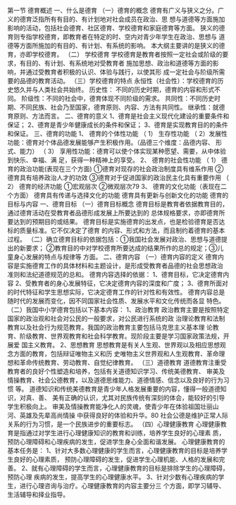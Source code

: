 第一节 德育概述
一、什么是德育
（一）德育的概念
德育有广义与狭义之分。广义的德育泛指所有有目的、有计划地对社会成员在政治、思
想与道德等方面施加影响的活动，包括社会德育、社区德育、学校德育和家庭德育等方面。
狭义的德育则专指学校德育，即教育者在特定的时、空内对青少年学生在政治、思想与
道德等方面所施加的有目的、有计划、有系统的影响。
本大纲主要讲的是狭义的德育，亦即学校德育。
（二） 学校德育
学校德育是教育者按照一定社会或阶级的要求，有目的、有计划、有系统地对受教育者
施加思想、政治和道德等方面的影响，并通过受教育者积极的认识、体验与践行，以使其形
成一定社会与阶级所需要的品德的教育活动。
（三）学校德育的特点
永恒性（社会性）：学校德育的历史悠久并与人类社会共始终。
历史性： 不同的历史时期，德育的内容和形式不同。
阶级性：不同的社会中，德育体现不同阶级的需求。
共同性：不同历史时期、不同民族、社会乃至国家，德育原则、内容、方法有共同性。
继承性：就德育原则、方法而言。
二、德育的意义
1、德育是社会主义现代化建设的重要条件和保证；
2、德育是青少年健康成长的条件和保证；
3、德育是实现教育目的的条件和保证。
三、德育的功能
1、 德育的个体性功能
（ 1） 生存性功能
（ 2）发展性功能：德育对个体品德发展能够产生积极作用。（品德三个维度：品德内容、
形式、能力）
（ 3） 享用性功能：德育可以使个体实现某种愿望、需要，从中体验到快乐、幸福、满
足，获得一种精神上的享受。
2、 德育的社会性功能
（ 1） 德育的政治功能(表现在三个方面)
①德育对现存的社会政治制度具有维系作用
②德育具有培养政治人才的功效
③德育对于促进国家的政治民主化具有重要作用
（ 2） 德育的经济功能
①宏观层次
②微观层次79
3、 德育的文化功能（表现在二个方面）
德育具有传递与选择文化的功能
德育具有更新与创新文化的功能
德育的目标与内容
一、德育目标
（一）德育目标概念
德育目标是教育者依据教育目的，通过德育活动在受教育者品德形成发展上所要达到的
总体规格要求，亦即德育所要达到的预期目的或结果。
德育目标是实施德育的出发点，也是检验德育是否达标的质量标准。它不仅决定了德育
的内容、形式和方法，而且制约着德育的基本过程。
（二）确立德育目标的依据包括：①我国社会发展对政治、思想与道德提出的新要求；
②教育目的中对学校德育所要达成的结果所作的总的规定；③儿童身心发展的特点与规律等
方面。
二、德育内容
（一）德育内容的定义
德育内容是实施德育工作的具体材料和主题设计，是形成受教育者品德的社会思想政治
准则和法纪道德规范的总和。
德育内容选择的依据：
1、德育目标，它决定德育内容
2、受教育者的身心发展特征，它决定德育内容的深度和广度；
3、德育所面对的时代特征和学生思想实际，它决定德育工作的针对性和有效性。
德育内容总是随时代的发展而变化，因不同国家社会性质、发展水平和文化传统而各显
特色。
（二）我国中小学德育包括以下基本内容：
1、政治教育
政治教育主要是按照特定国家的政治观和社会对公民的一般要求，对公民进行系统的政
治理论教育和法制教育以及社会行为规范教育。我国的政治教育主要包括马克思主义基本理
论教育、阶级教育、世界观教育和社会科学教育。现阶段主要是学习国家政策法规，开展爱
国主义教育。
2、思想教育
思想教育是有关人生观、世界观以及相应思想观念方面的教育，包括辩证唯物主义和历
史唯物主义世界观和人生观教育、革命理想和革命传统教育、劳动教育、自觉纪律教育。
（三）道德教育
道德教育注重受教育者的良好个性塑造和培养，包括有关道德知识学习、传统美德教育、
审美及情操教育、社会公德教育，以及道德思维能力、道德情感、信念以及良好的行为习惯
等。
道德知识和传统美德教育是青少年人格发展重要的内容，懂得一般道德知识，对真、善、
美有正确的认识，尤其对民族传统有深刻的体会，能较好的引导学生积极向上。
审美及情操教育能净化人的灵魂，使青少年在体验祖国壮丽山河、英雄及先辈高尚情操
中获得良好的体验和升华。80
社会公德是维护正常人际关系的行为习惯，是一个民族进步的重要标志。
（四）心理健康教育
心理健康教育是指通过对学生进行心理健康知识的教育和训练，培养学生良好的心理素
质，预防心理障碍和心理疾病的发生，促进学生身心全面和谐发展。
心理健康教育的基本任务是：
1、针对大多数心理健康的学生而言，心理健康教育的目标是培养学生良好的心理素质，
预防心理障碍的发生，促进学生心理机能、人格的发展和完善。
2、就有心理障碍的学生而言，心理健康教育的目标是排除学生的心理障碍，预防心理
疾病的发生，提高学生的心理健康水平。
3、针对少数有心理疾病的学生，进行心理咨询与治疗。心理健康教育的内容主要分三
个方面，即学习辅导、生活辅导和择业指导。